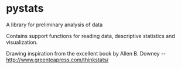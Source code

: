 pystats
=======

A library for preliminary analysis  of data

Contains support functions for reading data, descriptive statistics and visualization.

Drawing inspiration from the excellent book by Allen B. Downey -- http://www.greenteapress.com/thinkstats/
